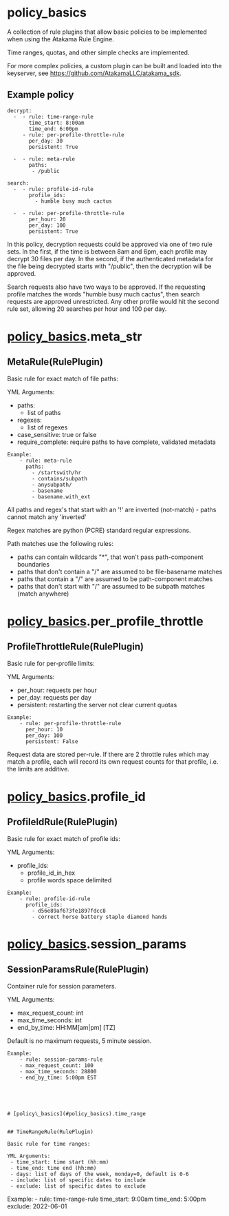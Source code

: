 # policy\_basics

A collection of rule plugins that allow basic policies to be implemented when using
the Atakama Rule Engine.

Time ranges, quotas, and other simple checks are implemented.

For more complex policies, a custom plugin can be built and loaded into the keyserver,
see https://github.com/AtakamaLLC/atakama_sdk.

## Example policy
```
decrypt:
  -  - rule: time-range-rule
       time_start: 8:00am
       time_end: 6:00pm
     - rule: per-profile-throttle-rule
       per_day: 30
       persistent: True

  -  - rule: meta-rule
       paths:
        - /public

search:
  -  - rule: profile-id-rule
       profile_ids:
         - humble busy much cactus

  -  - rule: per-profile-throttle-rule
       per_hour: 20
       per_day: 100
       persistent: True
```
In this policy, decryption requests could be approved via one of two rule sets. In the first,
if the time is between 8am and 6pm, each profile may decrypt 30 files per day. In the second, if the
authenticated metadata for the file being decrypted starts with "/public", then the
decryption will be approved.

Search requests also have two ways to be approved. If the requesting profile matches the
words "humble busy much cactus", then search requests are approved unrestricted. Any other
profile would hit the second rule set, allowing 20 searches per hour and 100 per day.



# [policy\_basics](#policy_basics).meta_str


## MetaRule(RulePlugin)

Basic rule for exact match of file paths:

YML Arguments:
 - paths:
    - list of paths
 - regexes:
    - list of regexes
 - case_sensitive: true or false
 - require_complete: require paths to have complete, validated metadata
```
Example:
    - rule: meta-rule
      paths:
        - /startswith/hr
        - contains/subpath
        - anysubpath/
        - basename
        - basename.with_ext
```

All paths and regex's that start with an '!' are inverted (not-match)
    - paths cannot match any 'inverted'

Regex matches are python (PCRE) standard regular expressions.

Path matches use the following rules:
 - paths can contain wildcards "*", that won't pass path-component boundaries
 - paths that don't contain a "/" are assumed to be file-basename matches
 - paths that contain a "/" are assumed to be path-component matches
 - paths that don't start with "/" are assumed to be subpath matches (match anywhere)




# [policy\_basics](#policy_basics).per_profile_throttle


## ProfileThrottleRule(RulePlugin)

Basic rule for per-profile limits:

YML Arguments:
 - per_hour: requests per hour
 - per_day: requests per day
 - persistent: restarting the server not clear current quotas

```
Example:
    - rule: per-profile-throttle-rule
      per_hour: 10
      per_day: 100
      persistent: False
```

Request data are stored per-rule. If there are 2 throttle rules which may match a profile,
each will record its own request counts for that profile, i.e. the limits are additive.




# [policy\_basics](#policy_basics).profile_id


## ProfileIdRule(RulePlugin)

Basic rule for exact match of profile ids:

YML Arguments:
 - profile_ids:
    - profile_id_in_hex
    - profile words space delimited

```
Example:
    - rule: profile-id-rule
      profile_ids:
        - d56e89af673fe1897fdcc8
        - correct horse battery staple diamond hands
```




# [policy\_basics](#policy_basics).session_params


## SessionParamsRule(RulePlugin)

Container rule for session parameters.

YML Arguments:
 - max_request_count: int
 - max_time_seconds: int
 - end_by_time: HH:MM[am|pm] [TZ]

Default is no maximum requests, 5 minute session.

```
Example:
    - rule: session-params-rule
    - max_request_count: 100
    - max_time_seconds: 28800
    - end_by_time: 5:00pm EST
```
```




# [policy\_basics](#policy_basics).time_range


## TimeRangeRule(RulePlugin)

Basic rule for time ranges:

YML Arguments:
 - time_start: time start (hh:mm)
 - time_end: time end (hh:mm)
 - days: list of days of the week, monday=0, default is 0-6
 - include: list of specific dates to include
 - exclude: list of specific dates to exclude

```
Example:
    - rule: time-range-rule
      time_start: 9:00am
      time_end: 5:00pm
      exclude: 2022-06-01
```




